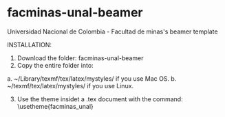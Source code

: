 # facminas-unal-beamer
Universidad Nacional de Colombia - Facultad de minas's beamer template

INSTALLATION:

1. Download the folder: facminas-unal-beamer
2. Copy the entire folder into:

  a. ~/Library/texmf/tex/latex/mystyles/ if you use Mac OS.
  b. ~/texmf/tex/latex/mystyles/ if you use Linux.

3. Use the theme insidet a .tex document with the command: \usetheme{facminas_unal}
